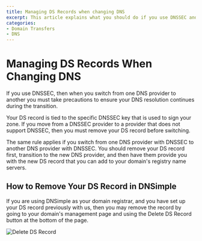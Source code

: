 ```yaml
---
title: Managing DS Records when changing DNS
excerpt: This article explains what you should do if you use DNSSEC and change DNS services
categories:
- Domain Transfers
- DNS
---
```


# Managing DS Records When Changing DNS

If you use DNSSEC, then when you switch from one DNS provider to another you must take precautions to ensure your DNS resolution continues during the transition.

Your DS record is tied to the specific DNSSEC key that is used to sign your zone. If you move from a DNSSEC provider to a provider that does not support DNSSEC, then you must remove your DS record before switching.

The same rule applies if you switch from one DNS provider with DNSSEC to another DNS provider with DNSSEC. You should remove your DS record first, transition to the new DNS provider, and then have them provide you with the new DS record that you can add to your domain's registry name servers.

## How to Remove Your DS Record in DNSimple

If you are using DNSimple as your domain registrar, and you have set up your DS record previously with us, then you may remove the record by going to your domain's management page and using the Delete DS Record button at the bottom of the page.

![Delete DS Record](/files/dnsimple-ds-record.png)
